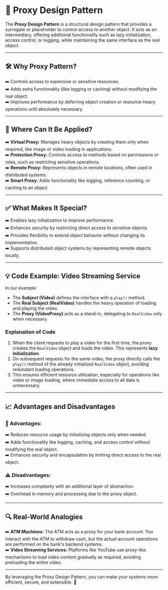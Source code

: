 # 🌟 Proxy Design Pattern

The **Proxy Design Pattern** is a structural design pattern that provides a surrogate or placeholder to control access to another object. It acts as an intermediary, offering additional functionality such as lazy initialization, access control, or logging, while maintaining the same interface as the real object.

---

## 🛠️ Why Proxy Pattern?

➡️ Controls access to expensive or sensitive resources.  
➡️ Adds extra functionality (like logging or caching) without modifying the real object.  
➡️ Improves performance by deferring object creation or resource-heavy operations until absolutely necessary.  

---

## 👷 Where Can It Be Applied?

➡️ **Virtual Proxy:** Manages heavy objects by creating them only when required, like image or video loading in applications.  
➡️ **Protection Proxy:** Controls access to methods based on permissions or roles, such as restricting sensitive operations.  
➡️ **Remote Proxy:** Represents objects in remote locations, often used in distributed systems.  
➡️ **Smart Proxy:** Adds functionality like logging, reference counting, or caching to an object.

---

## ✅ What Makes It Special?

➡️ Enables lazy initialization to improve performance.  
➡️ Enhances security by restricting direct access to sensitive objects.  
➡️ Provides flexibility to extend object behavior without changing its implementation.  
➡️ Supports distributed object systems by representing remote objects locally.

---

## 💡 Code Example: Video Streaming Service  

In our example:  
- The **Subject (Video)** defines the interface with a `play()` method.  
- The **Real Subject (RealVideo)** handles the heavy operation of loading and playing the video.  
- The **Proxy (VideoProxy)** acts as a stand-in, delegating to `RealVideo` only when necessary.

### **Explanation of Code**

1. When the client requests to play a video for the first time, the proxy creates the `RealVideo` object and loads the video. This represents **lazy initialization**.  
2. On subsequent requests for the same video, the proxy directly calls the `play()` method of the already initialized `RealVideo` object, avoiding redundant loading operations.  
3. This ensures efficient resource utilization, especially for operations like video or image loading, where immediate access to all data is unnecessary.  

---

## 📈 Advantages and Disadvantages  

### 🚀 Advantages:  
➡️ Reduces resource usage by initializing objects only when needed.  
➡️ Adds functionality like logging, caching, and access control without modifying the real object.  
➡️ Enhances security and encapsulation by limiting direct access to the real object.

### ⚠️ Disadvantages:  
➡️ Increases complexity with an additional layer of abstraction.  
➡️ Overhead in memory and processing due to the proxy object.

---

## 🔍 Real-World Analogies  

➡️ **ATM Machines:** The ATM acts as a proxy for your bank account. You interact with the ATM to withdraw cash, but the actual account operations are performed on the bank's backend systems.  
➡️ **Video Streaming Services:** Platforms like YouTube use proxy-like mechanisms to load video content gradually as required, avoiding preloading the entire video.

---

By leveraging the Proxy Design Pattern, you can make your systems more efficient, secure, and extensible. 🚀

